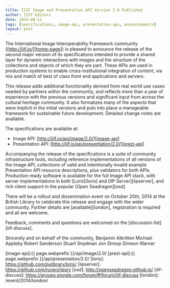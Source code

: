```yaml
---
title: IIIF Image and Presentation API Version 2.0 Published
author: IIIF Editors
date: 2014-09-11
tags: [specifications, image-api, presentation-api, announcements]
layout: post
---
```


The International Image Interoperability Framework community ([http://iiif.io/][home-page]) is pleased to announce the release of the second major version of its specifications intended to provide a shared layer for dynamic interactions with images and the structure of the collections and objects of which they are part.  These APIs are used in production systems to enable cross-institutional integration of content, via mix and match of best of class front end applications and servers.

This release adds additional functionality derived from real world use cases needed by partners within the community, and reflects more than a year of experience with the previous versions and significant input from across the cultural heritage community.  It also formalizes many of the aspects that were implicit in the initial versions and puts into place a manageable framework for sustainable future development.  Detailed change notes are available.

The specifications are available at:

  * Image API: [http://iiif.io/api/image/2.0/][image-api]
  * Presentation API: [http://iiif.io/api/presentation/2.0/][prezi-api]

Accompanying the release of the specifications is a suite of community infrastructure tools, including reference implementations of all versions of the Image API, collections of valid and intentionally invalid example Presentation API resource descriptions, plus validators for both APIs.  Production ready software is available for the full Image API stack, with server implementations in both [Loris][loris] and [IIP Server][iipserver], and rich client support in the popular [Open Seadragon][osd].  

There will be a rollout and dissemination event on October 20th, 2014 at the British Library to celebrate this release and engage with the wider community.  Further details are [available][london], registration is required and all are welcome.

Feedback, comments and questions are welcomed on the [discussion list][iiif-discuss].

Sincerely and on behalf of the community,
  Benjamin Albritton
  Michael Appleby
  Robert Sanderson
  Stuart Snydman
  Jon Stroop
  Simeon Warner

[home-page]: http://iiif.io/
[image-api]:{{ page.webprefix }}/api/image/2.0/
[prezi-api]:{{ page.webprefix }}/api/presentation/2.0/
[loris]: https://github.com/pulibrary/loris/
[iipserver]: https://github.com/ruven/iipsrv
[osd]: http://openseadragon.github.io/
[iiif-discuss]: https://groups.google.com/forum/#!forum/iiif-discuss
[london]: /event/2014/london/
